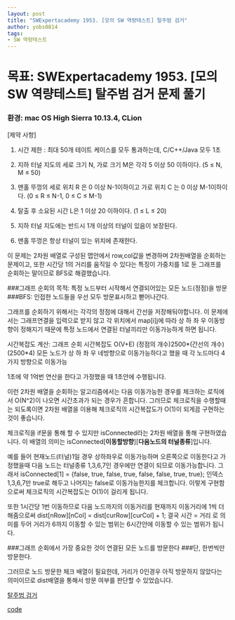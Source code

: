 ```yaml
---
layout: post
title: "SWExpertacademy 1953. [모의 SW 역량테스트] 탈주범 검거"
author: yobs0814
tags:
- SW 역량테스트
---
```


# 목표: SWExpertacademy 1953. [모의 SW 역량테스트] 탈주범 검거 문제 풀기
### 환경: mac OS High Sierra 10.13.4, CLion


[제약 사항]
1. 시간 제한 : 최대 50개 테이트 케이스를 모두 통과하는데, C/C++/Java 모두 1초

2. 지하 터널 지도의 세로 크기 N, 가로 크기 M은 각각 5 이상 50 이하이다. (5 ≤ N, M ≤ 50)

3. 맨홀 뚜껑의 세로 위치 R 은 0 이상 N-1이하이고 가로 위치 C 는 0 이상 M-1이하이다. (0 ≤ R ≤ N-1, 0 ≤ C ≤ M-1)

4. 탈출 후 소요된 시간 L은 1 이상 20 이하이다. (1 ≤ L ≤ 20)

5. 지하 터널 지도에는 반드시 1개 이상의 터널이 있음이 보장된다.

6. 맨홀 뚜껑은 항상 터널이 있는 위치에 존재한다.


이 문제는 2차원 배열로 구성된 맵안에서 row,col값을 변경하며 2차원배열을 순회하는 문제이고, 
또한 시간당 1의 거리를 움직일 수 있다는 특징이 가중치를 1로 둔 그래프를 순회하는 말이므로 
BFS로 해결했습니다. 

###그래프 순회의 목적: 특정 노드부터 시작해서 연결되어있는 모든 노드(정점)을 방문
###BFS: 인접한 노드들을 우선 모두 방문표시하고 뻗어나간다.

그래프를 순회하기 위해서는 각각의 정점에 대해서 간선을 저장해둬야합니다.
이 문제에서는 그래프연결을 입력으로 받지 않고 각 위치에서 map[i][j](터널구조물)에 따라 상 하 좌 우 이동방향이 정해지기 때문에 특정 노드에서 연결된 터널끼리만 이동가능하게 하면 됩니다.

시간복잡도 계산: 그래프 순회 시간복잡도 O(V+E)
(정점의 개수)2500*(간선의 개수)(2500*4) 모든 노드가 상 하 좌 우 네방향으로 이동가능하다고 했을 때 각 노드마다 4가지 방향으로 이동가능

1초에 약 1억번 연산을 한다고 가정했을 때 1초안에 수행됩니다.

이런 2차원 배열을 순회하는 알고리즘에서는 다음 이동가능한 경우를 체크하는 로직에서 O(N^2)이 나오면 시간초과가 되는 경우가 흔합니다. 그러므로 체크로직을 수행할때는 되도록이면 2차원 배열을 이용해 	체크로직의 시간복잡도가 O(1)이 되게끔 구현하는것이 좋습니다.

체크로직을 if문을 통해 할 수 있지만
isConnected라는 2차원 배열을 통해 구현하였습니다.
이 배열의 의미는 isConnected[**이동할방향**][**다음노드의 터널종류**]입니다.

예를 들어 현재노드(터널)1일 경우 상하좌우로 이동가능하며 오른쪽으로 이동한다고 가정했을때 
다음 노드는 터널종류 1,3,6,7인 경우에만 연결이 되므로 이동가능합니다.
그래서 isConnected[1] = {false, true, false, true,  false, false, true,  true}; 인덱스 1,3,6,7만 true로 해두고 나머지는 false로 이동가능한지를 체크합니다.
이렇게 구현함으로써 체크로직의 시간복잡도는 O(1)이 걸리게 됩니다.

또한 1시간당 1번 이동하므로 다음 노드까지의 이동거리를 현재까지 이동거리에 1씩 더해줌으로써
dist[nRow][nCol] = dist[curRow][curCol] + 1;
결국 시간 = 거리 로 의미를 두어 거리가 6까지 이동할 수 있는 범위는 6시간안에 이동할 수 있는 범위가 됩니다.

###그래프 순회에서 가장 중요한 것이 연결된 모든 노드를 방문한다
###단, 한번씩만 방문한다. 

그러므로 노드 방문한 체크 배열이 필요한데, 거리가 0인경우 아직 방문하지 않았다는 의미이므로
dist배열을 통해서 방문 여부를 판단할 수 있었습니다.



[탈주범 검거](https://www.swexpertacademy.com/main/code/problem/problemDetail.do?contestProbId=AV5PpLlKAQ4DFAUq&categoryId=AV5PpLlKAQ4DFAUq&categoryType=CODE)



[code](https://github.com/yobs0814/problemSolving/blob/master/SWExpert/1953/main.cpp)
